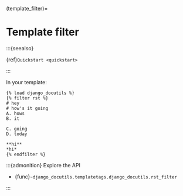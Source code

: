 (template_filter)=

# Template filter

:::{seealso}

{ref}`Quickstart <quickstart>`

:::

In your template:

```django
{% load django_docutils %}
{% filter rst %}
# hey
# how's it going
A. hows
B. it

C. going
D. today

**hi**
*hi*
{% endfilter %}
```

:::{admonition} Explore the API

- {func}`~django_docutils.templatetags.django_docutils.rst_filter`

:::
